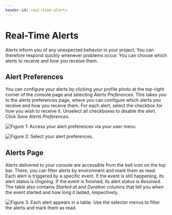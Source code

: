 ```yaml
---
header-id: real-time-alerts
---
```


# Real-Time Alerts

Alerts inform you of any unexpected behavior in your project. You can therefore
respond quickly whenever problems occur. You can choose which alerts to receive
and how you receive them. 

## Alert Preferences

You can configure your alerts by clicking your profile photo at the top-right
corner of the console page and selecting *Alerts Preferences*. This takes you to
the alerts preferences page, where you can configure which alerts you receive
and how you receive them. For each alert, select the checkbox for how you wish
to receive it. Unselect all checkboxes to disable the alert. Click 
*Save Alerts Preferences*. 

![Figure 1: Access your alert preferences via your user menu.](../../images/alerts-prefs-menu.png)

![Figure 2: Select your alert preferences.](../../images/alerts-prefs-page.png)

## Alerts Page

Alerts delivered to your console are accessible from the bell icon on the top
bar. There, you can filter alerts by environment and mark them as read. Each
alert is triggered by a specific event. If the event is still happening, its
alert status is *Ongoing*. If the event is finished, its alert status is 
*Resolved*. The table also contains *Started at* and *Duration* columns that 
tell you when the event started and how long it lasted, respectively. 

![Figure 3: Each alert appears in a table. Use the selector menus to filter the alerts and mark them as read.](../../images/alerts-page.png)
